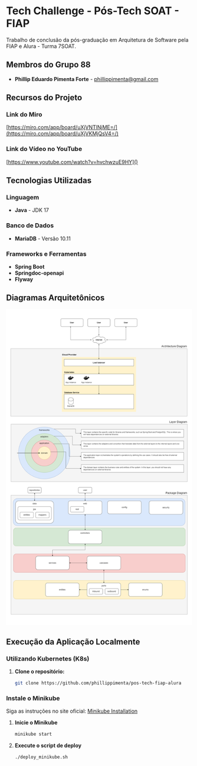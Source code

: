 # Tech Challenge - Pós-Tech SOAT - FIAP

Trabalho de conclusão da pós-graduação em Arquitetura de Software pela FIAP e Alura - Turma 7SOAT.

## Membros do Grupo 88
- **Phillip Eduardo Pimenta Forte** - phillippimenta@gmail.com

## Recursos do Projeto

### Link do Miro
[https://miro.com/app/board/uXjVNTlNjME=/](https://miro.com/app/board/uXjVKMjQsV4=/)

### Link do Vídeo no YouTube
[https://www.youtube.com/watch?v=hvchwzuE9HY]()

## Tecnologias Utilizadas

### Linguagem
- **Java** - JDK 17

### Banco de Dados
- **MariaDB** - Versão 10.11

### Frameworks e Ferramentas
- **Spring Boot**
- **Springdoc-openapi**
- **Flyway**

## Diagramas Arquitetônicos
![Diagramas Arquitetônicos](https://github.com/phillippimenta/pos-tech-fiap-alura/blob/main/documentacao/imagens/group-88-fiap-7soat-techchallenge-diagrams.png)

## Execução da Aplicação Localmente

### Utilizando Kubernetes (K8s)
1. **Clone o repositório:**
   ```bash
   git clone https://github.com/phillippimenta/pos-tech-fiap-alura
   
### Instale o Minikube
Siga as instruções no site oficial: [Minikube Installation](https://minikube.sigs.k8s.io/docs/start/)

1. **Inicie o Minikube**
   ```bash
   minikube start

2. **Execute o script de deploy**
   ```bash
   ./deploy_minikube.sh
